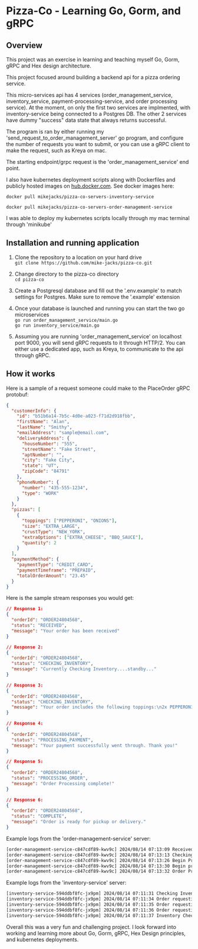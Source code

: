 # Pizza-Co - Learning Go, Gorm, and gRPC

## Overview

This project was an exercise in learning and teaching myself Go, Gorm, gRPC and Hex design architecture.

This project focused around building a backend api for a pizza ordering service.

This micro-services api has 4 services (order_management_service, inventory_service, payment-processing-service, and order processing service). At the moment, on only the first two services are implmented, with inventory-service being connected to a Postgres DB. The other 2 services have dummy "success" data state that always returns successful.

The program is ran by either running my 'send_request_to_order_management_server' go program, and configure the number of requests you want to submit, or you can use a gRPC client to make the request, such as Kreya on mac.

The starting endpoint/grpc request is the 'order_management_service' end point.

I also have kubernetes deployment scripts along with Dockerfiles and publicly hosted images on [hub.docker.com](https://hub.docker.com/u/mikejacks). See docker images here:

`docker pull mikejacks/pizza-co-servers-inventory-service`

`docker pull mikejacks/pizza-co-servers-order-management-service`

I was able to deploy my kubernetes scripts locally through my mac terminal through 'minikube'

## Installation and running application

1. Clone the repository to a location on your hard drive  
   `git clone https://github.com/mike-jacks/pizza-co.git`

2. Change directory to the pizza-co directory  
   `cd pizza-co`

3. Create a Postgresql database and fill out the '.env.example' to match settings for Postgres. Make sure to remove the '.example' extension

4. Once your database is launched and running you can start the two go microservices  
   `go run order_management_service/main.go`  
   `go run inventory_service/main.go`

5. Assuming you are running 'order_management_service' on localhost port 9000, you will send gRPC requests to it through HTTP/2. You can either use a dedicated app, such as Kreya, to communicate to the api through gRPC.

## How it works

Here is a sample of a request someone could make to the PlaceOrder gRPC protobuf:

```json
{
  "customerInfo": {
    "id": "b51b6a14-7b5c-4d0e-a023-f71d2d918fbb",
    "firstName": "Alan",
    "lastName": "Smithy",
    "emailAddress": "sample@email.com",
    "deliveryAddress": {
      "houseNumber": "555",
      "streetName": "Fake Street",
      "aptNumber": "",
      "city": "Fake City",
      "state": "UT",
      "zipCode": "84791"
    },
    "phoneNumber": {
      "number": "435-555-1234",
      "type": "WORK"
    }
  },
  "pizzas": [
    {
      "toppings": ["PEPPERONI", "ONIONS"],
      "size": "EXTRA_LARGE",
      "crustType": "NEW_YORK",
      "extraOptions": ["EXTRA_CHEESE", "BBQ_SAUCE"],
      "quantity": 2
    }
  ],
  "paymentMethod": {
    "paymentType": "CREDIT_CARD",
    "paymentTimeframe": "PREPAID",
    "totalOrderAmount": "23.45"
  }
}
```

Here is the sample stream responses you would get:

```json
// Response 1:
{
  "orderId": "ORDER24804568",
  "status": "RECEIVED",
  "message": "Your order has been received"
}

// Response 2:
{
  "orderId": "ORDER24804568",
  "status": "CHECKING_INVENTORY",
  "message": "Currently Checking Inventory....standby..."
}

// Response 3:
{
  "orderId": "ORDER24804568",
  "status": "CHECKING_INVENTORY",
  "message": "Your order includes the following toppings:\n2x PEPPERONI, 2x ONIONS,.\n\nYour order includes the following crust types:\n2x NEW_YORK.\n\nYour order includes the following crust sizes:\n2x EXTRA_LARGE. All items in your order are in inventory and available to order!\n"
}

// Response 4:
{
  "orderId": "ORDER24804568",
  "status": "PROCESSING_PAYMENT",
  "message": "Your payment successfully went through. Thank you!"
}

// Response 5:
{
  "orderId": "ORDER24804568",
  "status": "PROCESSING_ORDER",
  "message": "Order Processing complete!"
}

// Response 6:
{
  "orderId": "ORDER24804568",
  "status": "COMPLETE",
  "message": "Order is ready for pickup or delivery."
}
```

Example logs from the 'order-management-service' server:

```bash
[order-management-service-c847cdf89-kwv9c] 2024/08/14 07:13:09 Received order for customer: Alan Smithy
[order-management-service-c847cdf89-kwv9c] 2024/08/14 07:13:13 Checking inventory
[order-management-service-c847cdf89-kwv9c] 2024/08/14 07:13:26 Begin Processing Payment
[order-management-service-c847cdf89-kwv9c] 2024/08/14 07:13:30 Begin processiong order.
[order-management-service-c847cdf89-kwv9c] 2024/08/14 07:13:32 Order Process complete, sending final message
```

Example logs from the 'inventory-service' server:

```bash
[inventory-service-594ddbf8fc-jx9pm] 2024/08/14 07:11:31 Checking Inventory...
[inventory-service-594ddbf8fc-jx9pm] 2024/08/14 07:11:34 Order requesting toppings: [PEPPERONI ONIONS]
[inventory-service-594ddbf8fc-jx9pm] 2024/08/14 07:11:35 Order requesting crust types: [NEW_YORK]
[inventory-service-594ddbf8fc-jx9pm] 2024/08/14 07:11:36 Order requesting crust sizes: [EXTRA_LARGE]
[inventory-service-594ddbf8fc-jx9pm] 2024/08/14 07:11:37 Inventory Check Complete!
```

Overall this was a very fun and challenging project. I look forward into working and learning more about Go, Gorm, gRPC, Hex Design principles, and kubernetes deployments.
